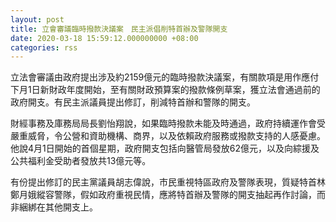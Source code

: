 ```yaml
---
layout: post
title: 立會審議臨時撥款決議案　民主派倡削特首辦及警隊開支
date: 2020-03-18 15:59:12.000000000 +08:00
categories: rss
---
```


立法會審議由政府提出涉及約2159億元的臨時撥款決議案，有關款項是用作應付下月1日新財政年度開始，至有關財政預算案的撥款條例草案，獲立法會通過前的政府開支。有民主派議員提出修訂，削減特首辦和警隊的開支。

財經事務及庫務局局長劉怡翔說，如果臨時撥款未能及時通過，政府持續運作會受嚴重威脅，令公營和資助機構、商界，以及依賴政府服務或撥款支持的人感憂慮。他說4月1日開始的首個星期，政府開支包括向醫管局發放62億元，以及向綜援及公共福利金受助者發放共13億元等。

有份提出修訂的民主黨議員胡志偉說，市民重視特區政府及警隊表現，質疑特首林鄭月娥縱容警隊，假如政府重視民情，應將特首辦及警隊的開支抽起再作討論，而非綑綁在其他開支上。
